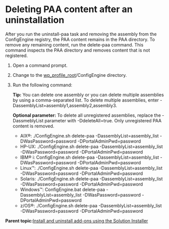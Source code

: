 # Deleting PAA content after an uninstallation

After you run the uninstall-paa task and removing the assembly from the ConfigEngine registry, the PAA content remains in the PAA directory. To remove any remaining content, run the delete-paa command. This command inspects the PAA directory and removes content that is not registered.

1.  Open a command prompt.

2.  Change to the [wp\_profile\_root](../reference/wpsdirstr.md#wp_profile_root)/ConfigEngine directory.

3.  Run the following command:

    **Tip:** You can delete one assembly or you can delete multiple assemblies by using a comma-separated list. To delete multiple assemblies, enter -DassemblyList=assembly1,assembly2,assembly3.

    **Optional parameter:** To delete all unregistered assemblies, replace the -DassmeblyList parameter with -DdeleteAll=true. Only unregistered PAA content is removed.

    -   AIX®: ./ConfigEngine.sh delete-paa -DassemblyList=assembly\_list -DWasPassword=password -DPortalAdminPwd=password
    -   HP-UX: ./ConfigEngine.sh delete-paa -DassemblyList=assembly\_list -DWasPassword=password -DPortalAdminPwd=password
    -   IBM® i: ConfigEngine.sh delete-paa -DassemblyList=assembly\_list -DWasPassword=password -DPortalAdminPwd=password
    -   Linux™: ./ConfigEngine.sh delete-paa -DassemblyList=assembly\_list -DWasPassword=password -DPortalAdminPwd=password
    -   Solaris: ./ConfigEngine.sh delete-paa -DassemblyList=assembly\_list -DWasPassword=password -DPortalAdminPwd=password
    -   Windows™: ConfigEngine.bat delete-paa -DassemblyList=assembly\_list -DWasPassword=password -DPortalAdminPwd=password
    -   z/OS®: ./ConfigEngine.sh delete-paa -DassemblyList=assembly\_list -DWasPassword=password -DPortalAdminPwd=password

**Parent topic:**[Install and uninstall add-ons using the Solution Installer](../install/inst_si_addons.md)

